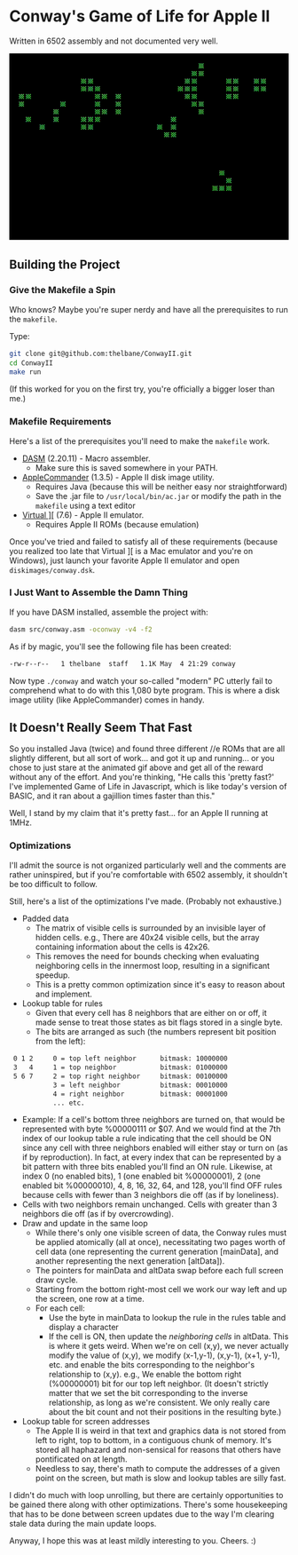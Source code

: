 # Conway's Game of Life for Apple II
Written in 6502 assembly and not documented very well.

![Screenshot](screenshots/capture.gif)

## Building the Project
### Give the Makefile a Spin
Who knows? Maybe you're super nerdy and have all the prerequisites to run the `makefile`.

Type:
```sh
git clone git@github.com:thelbane/ConwayII.git
cd ConwayII
make run
```
(If this worked for you on the first try, you're officially a bigger loser than me.)

### Makefile Requirements
Here's a list of the prerequisites you'll need to make the `makefile` work.

* [DASM](https://sourceforge.net/projects/dasm-dillon/files/dasm-dillon/) (2.20.11) - Macro assembler.
  * Make sure this is saved somewhere in your PATH.
* [AppleCommander](https://sourceforge.net/projects/applecommander/files/AppleCommander%20-%20Stable/) (1.3.5) - Apple II disk image utility.
  * Requires Java (because this will be neither easy nor straightforward)
  * Save the .jar file to `/usr/local/bin/ac.jar` or modify the path in the `makefile` using a text editor
* [Virtual \]\[](http://www.virtualii.com/) (7.6) - Apple II emulator.
  * Requires Apple II ROMs (because emulation)

Once you've tried and failed to satisfy all of these requirements (because you realized too late that Virtual ][ is a Mac emulator and you're on Windows), just launch your favorite Apple II emulator and open `diskimages/conway.dsk`.

### I Just Want to Assemble the Damn Thing
If you have DASM installed, assemble the project with:

```sh
dasm src/conway.asm -oconway -v4 -f2
```

As if by magic, you'll see the following file has been created:
```sh
-rw-r--r--   1 thelbane  staff   1.1K May  4 21:29 conway
```

Now type `./conway` and watch your so-called "modern" PC utterly fail to comprehend what to do with this 1,080 byte program. This is where a disk image utility (like AppleCommander) comes in handy.

## It Doesn't Really Seem That Fast
So you installed Java (twice) and found three different //e ROMs that are all slightly different, but all sort of work... and got it up and running... or you chose to just stare at the animated gif above and get all of the reward without any of the effort. And you're thinking, "He calls this 'pretty fast?' I've implemented Game of Life in Javascript, which is like today's version of BASIC, and it ran about a gajillion times faster than this."

Well, I stand by my claim that it's pretty fast... for an Apple II running at 1MHz.

### Optimizations
I'll admit the source is not organized particularly well and the comments are rather uninspired, but if you're comfortable with 6502 assembly, it shouldn't be too difficult to follow.

Still, here's a list of the optimizations I've made. (Probably not exhaustive.)
* Padded data
  * The matrix of visible cells is surrounded by an invisible layer of hidden cells. e.g., There are 40x24 visible cells, but the array containing information about the cells is 42x26.
  * This removes the need for bounds checking when evaluating neighboring cells in the innermost loop, resulting in a significant speedup.
  * This is a pretty common optimization since it's easy to reason about and implement.
* Lookup table for rules
  * Given that every cell has 8 neighbors that are either on or off, it made sense to treat those states as bit flags stored in a single byte.
  * The bits are arranged as such (the numbers represent bit position from the left):
```
 0 1 2     0 = top left neighbor      bitmask: 10000000
 3   4     1 = top neighbor           bitmask: 01000000
 5 6 7     2 = top right neighbor     bitmask: 00100000
           3 = left neighbor          bitmask: 00010000
           4 = right neighbor         bitmask: 00001000
           ... etc.
```
  * Example: If a cell's bottom three neighbors are turned on, that would be represented with byte %00000111 or $07. And we would find at the 7th index of our lookup table a rule indicating that the cell should be ON since any cell with three neighbors enabled will either stay or turn on (as if by reproduction). In fact, at every index that can be represented by a bit pattern with three bits enabled you'll find an ON rule. Likewise, at index 0 (no enabled bits), 1 (one enabled bit %00000001), 2 (one enabled bit %00000010), 4, 8, 16, 32, 64, and 128, you'll find OFF rules because cells with fewer than 3 neighbors die off (as if by loneliness).
  * Cells with two neighbors remain unchanged. Cells with greater than 3 neighbors die off (as if by overcrowding).
* Draw and update in the same loop
  * While there's only one visible screen of data, the Conway rules must be applied atomically (all at once), necessitating two pages worth of cell data (one representing the current generation [mainData], and another representing the next generation [altData]).
  * The pointers for mainData and altData swap before each full screen draw cycle.
  * Starting from the bottom right-most cell we work our way left and up the screen, one row at a time.
  * For each cell:
    * Use the byte in mainData to lookup the rule in the rules table and display a character
    * If the cell is ON, then update the *neighboring cells* in altData. This is where it gets weird. When we're on cell (x,y), we never actually modify the value of (x,y), we modify (x-1,y-1), (x,y-1), (x+1, y-1), etc. and enable the bits corresponding to the neighbor's relationship to (x,y). e.g., We enable the bottom right (%00000001) bit for our top left neighbor. (It doesn't strictly matter that we set the bit corresponding to the inverse relationship, as long as we're consistent. We only really care about the bit count and not their positions in the resulting byte.)
* Lookup table for screen addresses
  * The Apple II is weird in that text and graphics data is not stored from left to right, top to bottom, in a contiguous chunk of memory. It's stored all haphazard and non-sensical for reasons that others have pontificated on at length.
  * Needless to say, there's math to compute the addresses of a given point on the screen, but math is slow and lookup tables are silly fast.
  
I didn't do much with loop unrolling, but there are certainly opportunities to be gained there along with other optimizations. There's some housekeeping that has to be done between screen updates due to the way I'm clearing stale data during the main update loops.

Anyway, I hope this was at least mildly interesting to you. Cheers. :)
